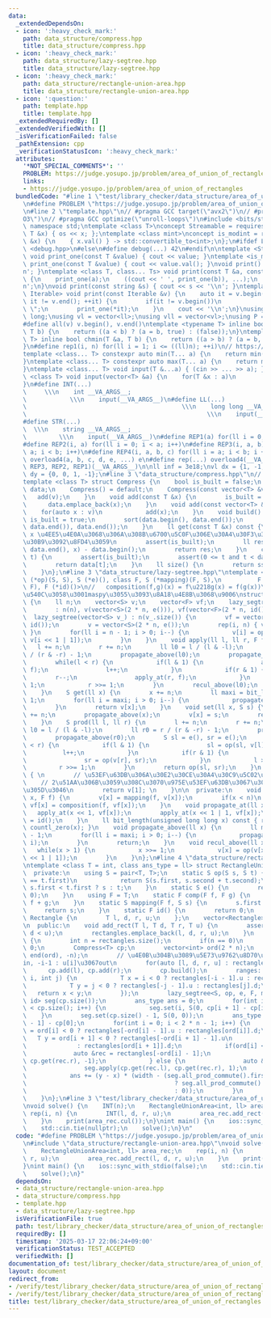 ```yaml
---
data:
  _extendedDependsOn:
  - icon: ':heavy_check_mark:'
    path: data_structure/compress.hpp
    title: data_structure/compress.hpp
  - icon: ':heavy_check_mark:'
    path: data_structure/lazy-segtree.hpp
    title: data_structure/lazy-segtree.hpp
  - icon: ':heavy_check_mark:'
    path: data_structure/rectangle-union-area.hpp
    title: data_structure/rectangle-union-area.hpp
  - icon: ':question:'
    path: template.hpp
    title: template.hpp
  _extendedRequiredBy: []
  _extendedVerifiedWith: []
  _isVerificationFailed: false
  _pathExtension: cpp
  _verificationStatusIcon: ':heavy_check_mark:'
  attributes:
    '*NOT_SPECIAL_COMMENTS*': ''
    PROBLEM: https://judge.yosupo.jp/problem/area_of_union_of_rectangles
    links:
    - https://judge.yosupo.jp/problem/area_of_union_of_rectangles
  bundledCode: "#line 1 \"test/library_checker/data_structure/area_of_union_of_rectangles.test.cpp\"\
    \n#define PROBLEM \"https://judge.yosupo.jp/problem/area_of_union_of_rectangles\"\
    \n#line 2 \"template.hpp\"\n// #pragma GCC target(\"avx2\")\n// #pragma GCC optimize(\"\
    O3\")\n// #pragma GCC optimize(\"unroll-loops\")\n#include <bits/stdc++.h>\nusing\
    \ namespace std;\ntemplate <class T>\nconcept Streamable = requires(ostream os,\
    \ T &x) { os << x; };\ntemplate <class mint>\nconcept is_modint = requires(mint\
    \ &x) {\n    { x.val() } -> std::convertible_to<int>;\n};\n#ifdef LOCAL\n#include\
    \ <debug.hpp>\n#else\n#define debug(...) 42\n#endif\n\ntemplate <Streamable T>\
    \ void print_one(const T &value) { cout << value; }\ntemplate <is_modint T> void\
    \ print_one(const T &value) { cout << value.val(); }\nvoid print() { cout << '\\\
    n'; }\ntemplate <class T, class... Ts> void print(const T &a, const Ts &...b)\
    \ {\n    print_one(a);\n    ((cout << ' ', print_one(b)), ...);\n    cout << '\\\
    n';\n}\nvoid print(const string &s) { cout << s << '\\n'; }\ntemplate <ranges::range\
    \ Iterable> void print(const Iterable &v) {\n    auto it = v.begin();\n    for(;\
    \ it != v.end(); ++it) {\n        if(it != v.begin())\n            cout << \"\
    \ \";\n        print_one(*it);\n    }\n    cout << '\\n';\n}\nusing ll = long\
    \ long;\nusing vl = vector<ll>;\nusing vll = vector<vl>;\nusing P = pair<ll, ll>;\n\
    #define all(v) v.begin(), v.end()\ntemplate <typename T> inline bool chmax(T &a,\
    \ T b) {\n    return ((a < b) ? (a = b, true) : (false));\n}\ntemplate <typename\
    \ T> inline bool chmin(T &a, T b) {\n    return ((a > b) ? (a = b, true) : (false));\n\
    }\n#define rep1(i, n) for(ll i = 1; i <= ((ll)n); ++i)\n// https://trap.jp/post/1224/\n\
    template <class... T> constexpr auto min(T... a) {\n    return min(initializer_list<common_type_t<T...>>{a...});\n\
    }\ntemplate <class... T> constexpr auto max(T... a) {\n    return max(initializer_list<common_type_t<T...>>{a...});\n\
    }\ntemplate <class... T> void input(T &...a) { (cin >> ... >> a); }\ntemplate\
    \ <class T> void input(vector<T> &a) {\n    for(T &x : a)\n        cin >> x;\n\
    }\n#define INT(...)                                                          \
    \     \\\n    int __VA_ARGS__;                                               \
    \            \\\n    input(__VA_ARGS__)\n#define LL(...)                     \
    \                                           \\\n    long long __VA_ARGS__;   \
    \                                                  \\\n    input(__VA_ARGS__)\n\
    #define STR(...)                                                             \
    \  \\\n    string __VA_ARGS__;                                               \
    \         \\\n    input(__VA_ARGS__)\n#define REP1(a) for(ll i = 0; i < a; i++)\n\
    #define REP2(i, a) for(ll i = 0; i < a; i++)\n#define REP3(i, a, b) for(ll i =\
    \ a; i < b; i++)\n#define REP4(i, a, b, c) for(ll i = a; i < b; i += c)\n#define\
    \ overload4(a, b, c, d, e, ...) e\n#define rep(...) overload4(__VA_ARGS__, REP4,\
    \ REP3, REP2, REP1)(__VA_ARGS__)\n\nll inf = 3e18;\nvl dx = {1, -1, 0, 0};\nvl\
    \ dy = {0, 0, 1, -1};\n#line 3 \"data_structure/compress.hpp\"\n// https://ei1333.github.io/library/other/compress.hpp\n\
    template <class T> struct Compress {\n    bool is_built = false;\n    vector<T>\
    \ data;\n    Compress() = default;\n    Compress(const vector<T> &v) {\n     \
    \   add(v);\n    }\n    void add(const T &x) {\n        is_built = false;\n  \
    \      data.emplace_back(x);\n    }\n    void add(const vector<T> &v) {\n    \
    \    for(auto x : v)\n            add(x);\n    }\n    void build() {\n       \
    \ is_built = true;\n        sort(data.begin(), data.end());\n        data.erase(unique(data.begin(),\
    \ data.end()), data.end());\n    }\n    ll get(const T &x) const {\n        //\
    \ x \u4EE5\u4E0A\u3068\u306A\u308B\u6700\u5C0F\u306E\u30A4\u30F3\u30C7\u30C3\u30AF\
    \u30B9\u3092\u8FD4\u3059\n        assert(is_built);\n        ll res = lower_bound(data.begin(),\
    \ data.end(), x) - data.begin();\n        return res;\n    }\n    const T &operator[](size_t\
    \ t) {\n        assert(is_built);\n        assert(0 <= t and t < data.size());\n\
    \        return data[t];\n    }\n    ll size() {\n        return ssize(data);\n\
    \    }\n};\n#line 3 \"data_structure/lazy-segtree.hpp\"\ntemplate <class S, S\
    \ (*op)(S, S), S (*e)(), class F, S (*mapping)(F, S),\n          F (*composition)(F,\
    \ F), F (*id)()>\n//   composition(f,g)(x) = f\u2218g(x) = f(g(x))\n// acl\u3068\
    \u540C\u3058\u3001maspy\u3055\u3093\u8A18\u4E8B\u3068\u9006\nstruct lazy_segtree\
    \ {\n    ll n;\n    vector<S> v;\n    vector<F> vf;\n    lazy_segtree(ll n)\n\
    \        : n(n), v(vector<S>(2 * n, e())), vf(vector<F>(2 * n, id())) {};\n  \
    \  lazy_segtree(vector<S> v_) : n(v_.size()) {\n        vf = vector<F>(2 * n,\
    \ id());\n        v = vector<S>(2 * n, e());\n        rep(i, n) { v[i + n] = v_[i];\
    \ }\n        for(ll i = n - 1; i > 0; i--) {\n            v[i] = op(v[i << 1],\
    \ v[i << 1 | 1]);\n        }\n    }\n    void apply(ll l, ll r, F f) {\n     \
    \   l += n;\n        r += n;\n        ll l0 = l / (l & -l);\n        ll r0 = r\
    \ / (r & -r) - 1;\n        propagate_above(l0);\n        propagate_above(r0);\n\
    \        while(l < r) {\n            if(l & 1) {\n                apply_at(l,\
    \ f);\n                l++;\n            }\n            if(r & 1) {\n        \
    \        r--;\n                apply_at(r, f);\n            }\n            l >>=\
    \ 1;\n            r >>= 1;\n        }\n        recul_above(l0);\n        recul_above(r0);\n\
    \    }\n    S get(ll x) {\n        x += n;\n        ll maxi = bit_length(x) -\
    \ 1;\n        for(ll i = maxi; i > 0; i--) {\n            propagate_at(x >> i);\n\
    \        }\n        return v[x];\n    }\n    void set(ll x, S s) {\n        x\
    \ += n;\n        propagate_above(x);\n        v[x] = s;\n        recul_above(x);\n\
    \    }\n    S prod(ll l, ll r) {\n        l += n;\n        r += n;\n        ll\
    \ l0 = l / (l & -l);\n        ll r0 = r / (r & -r) - 1;\n        propagate_above(l0);\n\
    \        propagate_above(r0);\n        S sl = e(), sr = e();\n        while(l\
    \ < r) {\n            if(l & 1) {\n                sl = op(sl, v[l]);\n      \
    \          l++;\n            }\n            if(r & 1) {\n                r--;\n\
    \                sr = op(v[r], sr);\n            }\n            l >>= 1;\n   \
    \         r >>= 1;\n        }\n        return op(sl, sr);\n    }\n    S all_prod_commute()\
    \ { \n        // \u53EF\u63DB\u306A\u30E2\u30CE\u30A4\u30C9\u5C02\u7528\n    \
    \    // 2\u51AA\u306B\u3059\u308C\u3070\u975E\u53EF\u63DB\u3067\u3082\u826F\u3055\
    \u305D\u3046\n        return v[1]; \n    }\n\n  private:\n    void apply_at(ll\
    \ x, F f) {\n        v[x] = mapping(f, v[x]);\n        if(x < n)\n           \
    \ vf[x] = composition(f, vf[x]);\n    }\n    void propagate_at(ll x) {\n     \
    \   apply_at(x << 1, vf[x]);\n        apply_at(x << 1 | 1, vf[x]);\n        vf[x]\
    \ = id();\n    }\n    ll bit_length(unsigned long long x) const { return 64 -\
    \ countl_zero(x); }\n    void propagate_above(ll x) {\n        ll maxi = bit_length(x)\
    \ - 1;\n        for(ll i = maxi; i > 0; i--) {\n            propagate_at(x >>\
    \ i);\n        }\n        return;\n    }\n    void recul_above(ll x) {\n     \
    \   while(x > 1) {\n            x >>= 1;\n            v[x] = op(v[x << 1], v[x\
    \ << 1 | 1]);\n        }\n    }\n};\n#line 4 \"data_structure/rectangle-union-area.hpp\"\
    \ntemplate <class T = int, class ans_type = ll> struct RectangleUnionArea {\n\
    \  private:\n    using S = pair<T, T>;\n    static S op(S s, S t) {\n        if(s.first\
    \ == t.first)\n            return S(s.first, s.second + t.second);\n        return\
    \ s.first < t.first ? s : t;\n    }\n    static S e() {\n        return S(numeric_limits<T>::max(),\
    \ 0);\n    }\n    using F = T;\n    static F comp(F f, F g) {\n        return\
    \ f + g;\n    }\n    static S mapping(F f, S s) {\n        s.first += f;\n   \
    \     return s;\n    }\n    static F id() {\n        return 0;\n    }\n    struct\
    \ Rectangle {\n        T l, d, r, u;\n    };\n    vector<Rectangle> rectangles;\n\
    \n  public:\n    void add_rect(T l, T d, T r, T u) {\n        assert(l < r and\
    \ d < u);\n        rectangles.emplace_back(l, d, r, u);\n    }\n    ans_type cul()\
    \ {\n        int n = rectangles.size();\n        if(n == 0)\n            return\
    \ 0;\n        Compress<T> cp;\n        vector<int> ord(2 * n);\n        iota(begin(ord),\
    \ end(ord), -n);\n        // \u4E0B\u304B\u3089\u5E73\u9762\u8D70\u67FB i : d[i]\u3067\
    in, -i-1 : u[i]\u3067out\n        for(auto [l, d, r, u] : rectangles)\n      \
    \      cp.add(l), cp.add(r);\n        cp.build();\n        ranges::sort(ord, [&](int\
    \ i, int j) {\n            T x = i < 0 ? rectangles[-i - 1].u : rectangles[i].d;\n\
    \            T y = j < 0 ? rectangles[-j - 1].u : rectangles[j].d;\n         \
    \   return x < y;\n        });\n        lazy_segtree<S, op, e, F, mapping, comp,\
    \ id> seg(cp.size());\n        ans_type ans = 0;\n        for(int i = 0; i + 1\
    \ < cp.size(); i++) {\n            seg.set(i, S(0, cp[i + 1] - cp[i]));\n    \
    \    }\n        seg.set(cp.size() - 1, S(0, 0));\n        ans_type width = cp[cp.size()\
    \ - 1] - cp[0];\n        for(int i = 0; i < 2 * n - 1; i++) {\n            T x\
    \ = ord[i] < 0 ? rectangles[-ord[i] - 1].u : rectangles[ord[i]].d;\n         \
    \   T y = ord[i + 1] < 0 ? rectangles[-ord[i + 1] - 1].u\n                   \
    \              : rectangles[ord[i + 1]].d;\n            if(ord[i] < 0) {\n   \
    \             auto &rec = rectangles[-ord[i] - 1];\n                seg.apply(cp.get(rec.l),\
    \ cp.get(rec.r), -1);\n            } else {\n                auto &rec = rectangles[ord[i]];\n\
    \                seg.apply(cp.get(rec.l), cp.get(rec.r), 1);\n            }\n\
    \            ans += (y - x) * (width - (seg.all_prod_commute().first == 0\n  \
    \                                         ? seg.all_prod_commute().second\n  \
    \                                         : 0));\n        }\n        return ans;\n\
    \    }\n};\n#line 3 \"test/library_checker/data_structure/area_of_union_of_rectangles.test.cpp\"\
    \nvoid solve() {\n    INT(n);\n    RectangleUnionArea<int, ll> area_rec;\n   \
    \ rep(i, n) {\n        INT(l, d, r, u);\n        area_rec.add_rect(l, d, r, u);\n\
    \    }\n    print(area_rec.cul());\n}\nint main() {\n    ios::sync_with_stdio(false);\n\
    \    std::cin.tie(nullptr);\n    solve();\n}\n"
  code: "#define PROBLEM \"https://judge.yosupo.jp/problem/area_of_union_of_rectangles\"\
    \n#include \"data_structure/rectangle-union-area.hpp\"\nvoid solve() {\n    INT(n);\n\
    \    RectangleUnionArea<int, ll> area_rec;\n    rep(i, n) {\n        INT(l, d,\
    \ r, u);\n        area_rec.add_rect(l, d, r, u);\n    }\n    print(area_rec.cul());\n\
    }\nint main() {\n    ios::sync_with_stdio(false);\n    std::cin.tie(nullptr);\n\
    \    solve();\n}"
  dependsOn:
  - data_structure/rectangle-union-area.hpp
  - data_structure/compress.hpp
  - template.hpp
  - data_structure/lazy-segtree.hpp
  isVerificationFile: true
  path: test/library_checker/data_structure/area_of_union_of_rectangles.test.cpp
  requiredBy: []
  timestamp: '2025-03-17 22:06:24+09:00'
  verificationStatus: TEST_ACCEPTED
  verifiedWith: []
documentation_of: test/library_checker/data_structure/area_of_union_of_rectangles.test.cpp
layout: document
redirect_from:
- /verify/test/library_checker/data_structure/area_of_union_of_rectangles.test.cpp
- /verify/test/library_checker/data_structure/area_of_union_of_rectangles.test.cpp.html
title: test/library_checker/data_structure/area_of_union_of_rectangles.test.cpp
---
```

